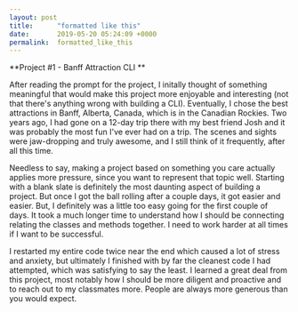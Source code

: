 ```yaml
---
layout: post
title:      "formatted like this"
date:       2019-05-20 05:24:09 +0000
permalink:  formatted_like_this
---
```


**Project #1 - Banff Attraction CLI **



After reading the prompt for the project, I initally thought of something meaningful that would make this project more enjoyable and interesting (not that there's anything wrong with building a CLI). Eventually, I chose the best attractions in Banff, Alberta, Canada, which is in the Canadian Rockies. Two years ago, I had gone on a 12-day trip there with my best friend Josh and it was probably the most fun I've ever had on a trip. The scenes and sights were jaw-dropping and truly awesome, and I still think of it frequently, after all this time. 

Needless to say, making a project based on something you care actually applies more pressure, since you want to represent that topic well. Starting with a blank slate is definitely the most daunting aspect of building a project. But once I got the ball rolling after a couple days, it got easier and easier. But, I definitely was a little too easy going for the first couple of days. It took a much longer time to understand how I should be connecting relating the classes and methods together. I need to work harder at all times if I want to be successful. 

I restarted my entire code twice near the end which caused a lot of stress and anxiety, but ultimately I finished with by far the cleanest code I had attempted, which was satisfying to say the least. I learned a great deal from this project, most notably how I should be more diligent and proactive and to reach out to my classmates more. People are always more generous than you would expect. 
